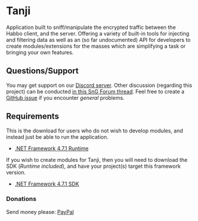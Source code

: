 # Tanji 
Application built to sniff/manipulate the encrypted traffic between the Habbo client, and the server. Offering a variety of built-in tools for injecting and filtering data as well as an (so far undocumented) API for developers to create modules/extensions for the masses which are simplifying a task or bringing your own features.

## Questions/Support
You may get support on our [Discord server](https://discord.gg/Vyc2gFC). Other discussion (regarding this project) can be conducted [in this SnG Forum thread](https://www.sngforum.info/thread-5917.html). Feel free to create a [GitHub issue](https://github.com/ArachisH/Tanji/issues) if you encounter *general* problems.

## Requirements
This is the download for users who do not wish to develop modules, and instead just be able to run the application.  
* [.NET Framework 4.7.1 Runtime](https://www.microsoft.com/en-us/download/details.aspx?id=56115)  

If you wish to create modules for Tanji, then you will need to download the SDK (*Runtime included*), and have your project(s) target this framework version.
* [.NET Framework 4.7.1 SDK](https://www.microsoft.com/en-us/download/details.aspx?id=56119)

### Donations
Send money please: [PayPal](https://www.paypal.com/cgi-bin/webscr?cmd=_s-xclick&hosted_button_id=HMYZ4GB5N2PAU)
